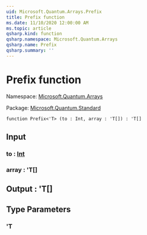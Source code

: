 ```yaml
---
uid: Microsoft.Quantum.Arrays.Prefix
title: Prefix function
ms.date: 11/10/2020 12:00:00 AM
ms.topic: article
qsharp.kind: function
qsharp.namespace: Microsoft.Quantum.Arrays
qsharp.name: Prefix
qsharp.summary: ''
---
```


# Prefix function

Namespace: [Microsoft.Quantum.Arrays](xref:Microsoft.Quantum.Arrays)

Package: [Microsoft.Quantum.Standard](https://nuget.org/packages/Microsoft.Quantum.Standard)




```qsharp
function Prefix<'T> (to : Int, array : 'T[]) : 'T[]
```


## Input

### to : [Int](xref:microsoft.quantum.lang-ref.int)




### array : 'T[]





## Output : 'T[]



## Type Parameters

### 'T

